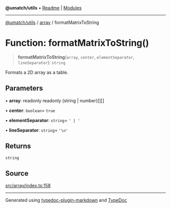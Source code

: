 **@umatch/utils** • [Readme](../../index.md) \| [Modules](../../modules.md)

***

[@umatch/utils](../../modules.md) / [array](../index.md) / formatMatrixToString

# Function: formatMatrixToString()

> **formatMatrixToString**(`array`, `center`, `elementSeparator`, `lineSeparator`): `string`

Formats a 2D array as a table.

## Parameters

• **array**: readonly readonly (string \| number)[][]

• **center**: `boolean`= `true`

• **elementSeparator**: `string`= `' | '`

• **lineSeparator**: `string`= `'\n'`

## Returns

`string`

## Source

[src/array/index.ts:158](https://github.com/umatch-oficial/utils/blob/6b2757d/src/array/index.ts#L158)

***

Generated using [typedoc-plugin-markdown](https://www.npmjs.com/package/typedoc-plugin-markdown) and [TypeDoc](https://typedoc.org/)
